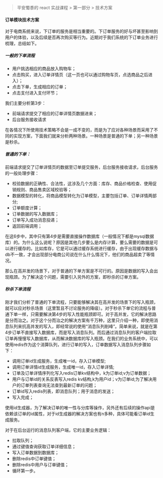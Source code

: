 > 平安蜀黍的 react 实战课程 > 第一部分 > 技术方案

#### 订单模块技术方案

对于电商系统来说，下订单的服务是相当重要的。下订单服务的好与坏甚至影响到用户的体验，以及后续是否再次购买等行为。近期对于我们系统的下订单业务进行梳理，总结如下。

##### 一般的下单流程
- 用户挑选相应的商品放入购物车；
- 点击购买，进入订单详情页（这一页也可以通过购物车页，点选商品之后进入）；
- 点击下单，生成相应的订单；
- 点击支付进入支付环节；

我们主要分析第3步：

- 前端请求提交了相应的订单详情页数据进来；
- 后台服务接收请求

在各情况下所使用技术策略不会是一成不变的，而是为了应对各种场景而采用了不同的实现方案，下面我们就来分析两种场景。一种场景是普通的下单；另一种场景是秒杀。

##### 普通的下单：

前端请求提交了订单详情页的数据至订单提交服务，后台服务接收请求，后台服务的一般处理步骤：

- 校验数据的正确性、合法性，这涉及几个方面：库存、商品价格检查、使用促销规则、商品售卖区域校验等；
- 数据模型的转化，将商品模型转化为订单模型，主要包括订单、订单详情两部分;
- 订单额度计算；
- 订单数据的写入数据库；
- 订单写入成功消息投递；
- 返回前端调用；

在这6步中，其中只有第4步是需要直接操作数据库（一般情况下都是mysql数据库）的。为什么这么说呢？原因是其他几步要么是内存计算，要么需要的数据是可以进行缓存的。比如库存，它是可以通过缓存系统进行缓存，由于出现缓存数据与db不一致，才会出现部分电商公司说在什么什么情况下，他们的商品超卖了等情况。

那么在高并发的场景下，对于普通的下单方案是不可行的。原因是数据的写入会出现瓶颈。为了解决这个问题，需要引入另外的方案，即秒杀的订单方案。

##### 秒杀下单流程
刚才我们分析了普通的下单流程，只要能够解决其在高并发的场景下的写入瓶颈，就可以应对秒杀场景（这里暂且不讨论服务的降级）。对于秒杀下单它的流程与普通下单一样，只需要解决第4步的写入性能瓶颈即可。对于高并发，它的解决思路是分而治之。对于这个分而治之的解决方案有千万种，这里只介绍一种，即使用消息队列来抗高并发的写入，即经常说的使用“消息队列削峰”。简单来说，就是在第4步订单不直接写入数据库，而是写入消息队列。而后通过消息队列的客户端拉取订单再慢慢写入数据库，从而解决数据库的写入瓶颈。在我们的业务系统中，可以使用redis作为这个消算队列，进行订单的写入，订单数据写入消息队列步骤如下：

- 调用订单id生成服务，生成唯一id，存入订单模型;
- 调用订单详情id生成服务，生成唯一id，存入订单详情;
- 订单及订单详情序列化写入redis订单kv结构中，k为订单id;v为订单数据；
- 用户与订单id的关系反表写入redis kv结构,k为用户id；v为订单id;为了解决用户的订单列表查询无法查到最新订单的问题；
- 订单id写入redis列表，即消息队列；用于消息的发送；
- 写入完成；

使用id生成器，为了解决订单的唯一性与分库等操作，另外还有后续的操作api是依赖该订单的id属性，对于id生成器的解决方案也有n多种，具体可能看订单id生成服务。

对于在后台运行的消息队列客户端，它的主要业务逻辑：

- 拉取队列；
- 通过键值查询获取订单详细信息；
- 写入订单数据到数据库；
- 删除redis中订单键值；
- 删除redis中用户与订单键值；
- 循环第一步。